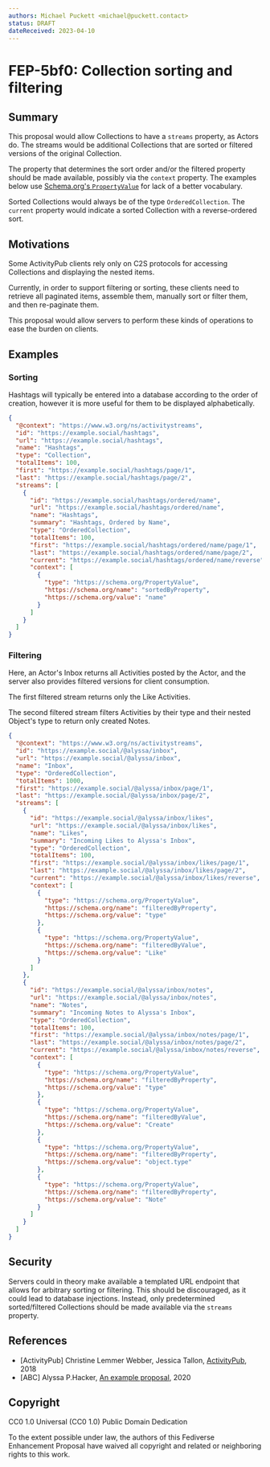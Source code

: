 ```yaml
---
authors: Michael Puckett <michael@puckett.contact>
status: DRAFT
dateReceived: 2023-04-10
---
```


# FEP-5bf0: Collection sorting and filtering

## Summary

This proposal would allow Collections to have a `streams` property, as Actors do. The streams would be additional Collections that are sorted or filtered versions of the original Collection.

The property that determines the sort order and/or the filtered property should be made available, possibly via the `context` property. The examples below use [Schema.org's `PropertyValue`](https://schema.org/PropertyValue) for lack of a better vocabulary.

Sorted Collections would always be of the type `OrderedCollection`. The `current` property would indicate a sorted Collection with a reverse-ordered sort.

## Motivations

Some ActivityPub clients rely only on C2S protocols for accessing Collections and displaying the nested items.

Currently, in order to support filtering or sorting, these clients need to retrieve all paginated items, assemble them, manually sort or filter them, and then re-paginate them.

This proposal would allow servers to perform these kinds of operations to ease the burden on clients.

## Examples

### Sorting

Hashtags will typically be entered into a database according to the order of creation, however it is more useful for them to be displayed alphabetically.

```json
{
  "@context": "https://www.w3.org/ns/activitystreams",
  "id": "https://example.social/hashtags",
  "url": "https://example.social/hashtags",
  "name": "Hashtags",
  "type": "Collection",
  "totalItems": 100,
  "first": "https://example.social/hashtags/page/1",
  "last": "https://example.social/hashtags/page/2",
  "streams": [
    {
      "id": "https://example.social/hashtags/ordered/name",
      "url": "https://example.social/hashtags/ordered/name",
      "name": "Hashtags",
      "summary": "Hashtags, Ordered by Name",
      "type": "OrderedCollection",
      "totalItems": 100,
      "first": "https://example.social/hashtags/ordered/name/page/1",
      "last": "https://example.social/hashtags/ordered/name/page/2",
      "current": "https://example.social/hashtags/ordered/name/reverse",
      "context": [
        {
          "type": "https://schema.org/PropertyValue",
          "https://schema.org/name": "sortedByProperty",
          "https://schema.org/value": "name"
        }
      ]
    }
  ]
}
```

### Filtering

Here, an Actor's Inbox returns all Activities posted by the Actor, and the server also provides filtered versions for client consumption.

The first filtered stream returns only the Like Activities.

The second filtered stream filters Activities by their type and their nested Object's type to return only created Notes.

```json
{
  "@context": "https://www.w3.org/ns/activitystreams",
  "id": "https://example.social/@alyssa/inbox",
  "url": "https://example.social/@alyssa/inbox",
  "name": "Inbox",
  "type": "OrderedCollection",
  "totalItems": 1000,
  "first": "https://example.social/@alyssa/inbox/page/1",
  "last": "https://example.social/@alyssa/inbox/page/2",
  "streams": [
    {
      "id": "https://example.social/@alyssa/inbox/likes",
      "url": "https://example.social/@alyssa/inbox/likes",
      "name": "Likes",
      "summary": "Incoming Likes to Alyssa's Inbox",
      "type": "OrderedCollection",
      "totalItems": 100,
      "first": "https://example.social/@alyssa/inbox/likes/page/1",
      "last": "https://example.social/@alyssa/inbox/likes/page/2",
      "current": "https://example.social/@alyssa/inbox/likes/reverse",
      "context": [
        {
          "type": "https://schema.org/PropertyValue",
          "https://schema.org/name": "filteredByProperty",
          "https://schema.org/value": "type"
        },
        {
          "type": "https://schema.org/PropertyValue",
          "https://schema.org/name": "filteredByValue",
          "https://schema.org/value": "Like"
        }
      ]
    },
    {
      "id": "https://example.social/@alyssa/inbox/notes",
      "url": "https://example.social/@alyssa/inbox/notes",
      "name": "Notes",
      "summary": "Incoming Notes to Alyssa's Inbox",
      "type": "OrderedCollection",
      "totalItems": 100,
      "first": "https://example.social/@alyssa/inbox/notes/page/1",
      "last": "https://example.social/@alyssa/inbox/notes/page/2",
      "current": "https://example.social/@alyssa/inbox/notes/reverse",
      "context": [
        {
          "type": "https://schema.org/PropertyValue",
          "https://schema.org/name": "filteredByProperty",
          "https://schema.org/value": "type"
        },
        {
          "type": "https://schema.org/PropertyValue",
          "https://schema.org/name": "filteredByValue",
          "https://schema.org/value": "Create"
        },
        {
          "type": "https://schema.org/PropertyValue",
          "https://schema.org/name": "filteredByProperty",
          "https://schema.org/value": "object.type"
        },
        {
          "type": "https://schema.org/PropertyValue",
          "https://schema.org/name": "filteredByProperty",
          "https://schema.org/value": "Note"
        }
      ]
    }
  ]
}
```

## Security

Servers could in theory make available a templated URL endpoint that allows for arbitrary sorting or filtering. This should be discouraged, as it could lead to database injections. Instead, only predetermined sorted/filtered Collections should be made available via the `streams` property.

## References

- [ActivityPub] Christine Lemmer Webber, Jessica Tallon, [ActivityPub](https://www.w3.org/TR/activitypub/), 2018
- [ABC] Alyssa P.Hacker, [An example proposal](http://example.org/abc.html), 2020

## Copyright

CC0 1.0 Universal (CC0 1.0) Public Domain Dedication

To the extent possible under law, the authors of this Fediverse Enhancement Proposal have waived all copyright and related or neighboring rights to this work.
